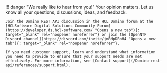 <!-- prettier-ignore -->
!!! danger "We really like to hear from you!"
    Your opinion matters. Let us know all your questions, discussions, ideas, and feedback.

    Join the Domino REST API discussion in the HCL Domino forum at the [HCLSoftware Digital Solutions Community Forum](https://developer.ds.hcl-software.com/ "Opens a new tab"){: target="_blank" rel="noopener noreferrer"} or join the [OpenNTF Discord channel](https://discord.com/invite/jmRHpDRnH4 "Opens a new tab"){: target="_blank" rel="noopener noreferrer"}.

    If you need customer support, learn and understand what information you need to provide to ensure that your support needs are met effectively. For more information, see [Contact support](/Domino-rest-api/references/support.html).
